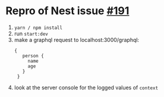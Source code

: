 # Repro of Nest issue [#191](https://github.com/nestjs/graphql/issues/191)

1. `yarn / npm install`
2. run `start:dev`
3. make a graphql request to localhost:3000/graphql:
    ```sdl
    {
       person {
         name
         age
       } 
     }
    ```
4. look at the server console for the logged values of `context` 



